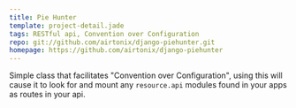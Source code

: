 ```yaml
---
title: Pie Hunter
template: project-detail.jade
tags: RESTful api, Convention over Configuration
repo: git://github.com/airtonix/django-piehunter.git
homepage: https://github.com/airtonix/django-piehunter
---
```


Simple class that facilitates "Convention over Configuration", using this will cause it to look for and mount any `resource.api` modules found in your apps as routes in your api.
